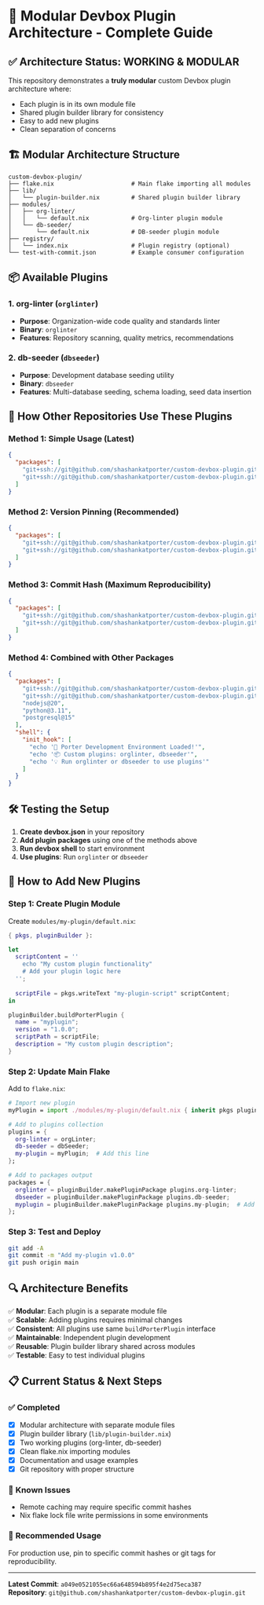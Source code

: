# 🚀 Modular Devbox Plugin Architecture - Complete Guide

## ✅ **Architecture Status: WORKING & MODULAR**

This repository demonstrates a **truly modular** custom Devbox plugin architecture where:
- Each plugin is in its own module file
- Shared plugin builder library for consistency
- Easy to add new plugins
- Clean separation of concerns

## 🏗️ **Modular Architecture Structure**

```
custom-devbox-plugin/
├── flake.nix                      # Main flake importing all modules
├── lib/
│   └── plugin-builder.nix         # Shared plugin builder library
├── modules/
│   ├── org-linter/
│   │   └── default.nix            # Org-linter plugin module
│   └── db-seeder/
│       └── default.nix            # DB-seeder plugin module
├── registry/
│   └── index.nix                  # Plugin registry (optional)
└── test-with-commit.json          # Example consumer configuration
```

## 📦 **Available Plugins**

### 1. **org-linter** (`orglinter`)
- **Purpose**: Organization-wide code quality and standards linter
- **Binary**: `orglinter`
- **Features**: Repository scanning, quality metrics, recommendations

### 2. **db-seeder** (`dbseeder`)  
- **Purpose**: Development database seeding utility
- **Binary**: `dbseeder`
- **Features**: Multi-database seeding, schema loading, seed data insertion

## 🔧 **How Other Repositories Use These Plugins**

### **Method 1: Simple Usage (Latest)**
```json
{
  "packages": [
    "git+ssh://git@github.com/shashankatporter/custom-devbox-plugin.git#orglinter",
    "git+ssh://git@github.com/shashankatporter/custom-devbox-plugin.git#dbseeder"
  ]
}
```

### **Method 2: Version Pinning (Recommended)**
```json
{
  "packages": [
    "git+ssh://git@github.com/shashankatporter/custom-devbox-plugin.git?ref=v1.0.0#orglinter",
    "git+ssh://git@github.com/shashankatporter/custom-devbox-plugin.git?ref=v1.0.0#dbseeder"
  ]
}
```

### **Method 3: Commit Hash (Maximum Reproducibility)**
```json
{
  "packages": [
    "git+ssh://git@github.com/shashankatporter/custom-devbox-plugin.git?rev=a049e0521055ec66a648594b895f4e2d75eca387#orglinter",
    "git+ssh://git@github.com/shashankatporter/custom-devbox-plugin.git?rev=a049e0521055ec66a648594b895f4e2d75eca387#dbseeder"
  ]
}
```

### **Method 4: Combined with Other Packages**
```json
{
  "packages": [
    "git+ssh://git@github.com/shashankatporter/custom-devbox-plugin.git#orglinter",
    "git+ssh://git@github.com/shashankatporter/custom-devbox-plugin.git#dbseeder",
    "nodejs@20",
    "python@3.11",
    "postgresql@15"
  ],
  "shell": {
    "init_hook": [
      "echo '🚀 Porter Development Environment Loaded!'",
      "echo '📦 Custom plugins: orglinter, dbseeder'",
      "echo '💡 Run orglinter or dbseeder to use plugins'"
    ]
  }
}
```

## 🛠️ **Testing the Setup**

1. **Create devbox.json** in your repository
2. **Add plugin packages** using one of the methods above
3. **Run devbox shell** to start environment
4. **Use plugins**: Run `orglinter` or `dbseeder`

## 🎯 **How to Add New Plugins**

### **Step 1: Create Plugin Module**
Create `modules/my-plugin/default.nix`:
```nix
{ pkgs, pluginBuilder }:

let
  scriptContent = ''
    echo "My custom plugin functionality"
    # Add your plugin logic here
  '';
  
  scriptFile = pkgs.writeText "my-plugin-script" scriptContent;
in

pluginBuilder.buildPorterPlugin {
  name = "myplugin";
  version = "1.0.0";
  scriptPath = scriptFile;
  description = "My custom plugin description";
}
```

### **Step 2: Update Main Flake**
Add to `flake.nix`:
```nix
# Import new plugin
myPlugin = import ./modules/my-plugin/default.nix { inherit pkgs pluginBuilder; };

# Add to plugins collection
plugins = {
  org-linter = orgLinter;
  db-seeder = dbSeeder;
  my-plugin = myPlugin;  # Add this line
};

# Add to packages output
packages = {
  orglinter = pluginBuilder.makePluginPackage plugins.org-linter;
  dbseeder = pluginBuilder.makePluginPackage plugins.db-seeder;
  myplugin = pluginBuilder.makePluginPackage plugins.my-plugin;  # Add this line
};
```

### **Step 3: Test and Deploy**
```bash
git add -A
git commit -m "Add my-plugin v1.0.0"
git push origin main
```

## 🔍 **Architecture Benefits**

✅ **Modular**: Each plugin is a separate module file  
✅ **Scalable**: Adding plugins requires minimal changes  
✅ **Consistent**: All plugins use same `buildPorterPlugin` interface  
✅ **Maintainable**: Independent plugin development  
✅ **Reusable**: Plugin builder library shared across modules  
✅ **Testable**: Easy to test individual plugins  

## 📋 **Current Status & Next Steps**

### ✅ **Completed**
- [x] Modular architecture with separate module files
- [x] Plugin builder library (`lib/plugin-builder.nix`)
- [x] Two working plugins (org-linter, db-seeder)
- [x] Clean flake.nix importing modules
- [x] Documentation and usage examples
- [x] Git repository with proper structure

### 🔄 **Known Issues**
- Remote caching may require specific commit hashes
- Nix flake lock file write permissions in some environments

### 🎯 **Recommended Usage**
For production use, pin to specific commit hashes or git tags for reproducibility.

---

**Latest Commit**: `a049e0521055ec66a648594b895f4e2d75eca387`  
**Repository**: `git@github.com/shashankatporter/custom-devbox-plugin.git`

